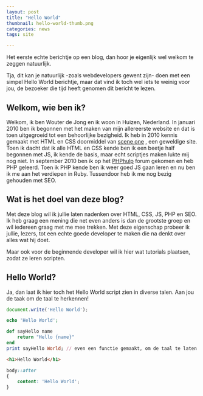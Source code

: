 ```yaml
---
layout: post
title: "Hello World"
thumbnail: hello-world-thumb.png
categories: news
tags: site

---
```

Het eerste echte berichtje op een blog, dan hoor je eigenlijk wel welkom te
zeggen natuurlijk.

Tja, dit kan je natuurlijk -zoals webdevelopers gewent zijn- doen met een
simpel Hello World berichtje, maar dat vind ik toch wel iets te weinig voor
jou, de bezoeker die tijd heeft genomen dit bericht te lezen.

## Welkom, wie ben ik?

Welkom, ik ben Wouter de Jong en ik woon in Huizen, Nederland. In januari 2010
ben ik begonnen met het maken van mijn allereerste website en dat is toen
uitgegroeid tot een behoorlijke bezigheid. Ik heb in 2010 kennis gemaakt met
HTML en CSS doormiddel van [scene one](http://sceneone.nl/) , een geweldige
site. Toen ik dacht dat ik alle HTML en CSS kende ben ik een beetje half
begonnen met JS, ik kende de basis, maar echt scriptjes maken lukte mij nog
niet. In september 2010 ben ik op het [PHPhulp](http://phphulp.nl/) forum
gekomen en heb PHP geleerd. Toen ik PHP kende ben ik weer goed JS gaan leren
en nu ben ik me aan het verdiepen in Ruby. Tussendoor heb ik me nog bezig
gehouden met SEO.

## Wat is het doel van deze blog?

Met deze blog wil ik jullie laten nadenken over HTML, CSS, JS, PHP en SEO. Ik
heb graag een mening die net even anders is dan de grootste groep en wil
iedereen graag met me mee trekken. Met deze eigenschap probeer ik jullie,
lezers, tot een echte goede developer te maken die na denkt over alles wat hij
doet.

Maar ook voor de beginnende developer wil ik hier wat tutorials plaatsen,
zodat ze leren scripten.

## Hello World?

Ja, dan laat ik hier toch het Hello World script zien in diverse talen. Aan
jou de taak om de taal te herkennen!

```javascript
document.write('Hello World');
```

```php
echo 'Hello World';
```

```ruby
def sayHello name
    return "Hello {name}"
end
print sayHello World; // even een functie gemaakt, om de taal te laten zien
```

```html
<h1>Hello World</h1>
```

```css
body::after
{
    content: 'Hello World';
}
```
